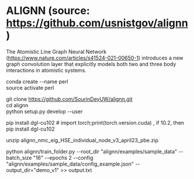 

# ALIGNN (source: https://github.com/usnistgov/alignn)

The Atomistic Line Graph Neural Network (https://www.nature.com/articles/s41524-021-00650-1)  introduces a new graph convolution layer that explicitly models both two and three body interactions in atomistic systems. 


conda create --name perl </br>
source activate perl


git clone https://github.com/SourinDeyUW/alignn.git </br>
cd alignn </br>
python setup.py develop --user </br>


pip install dgl-cu102 # import torch;print(torch.version.cuda) , if 10.2, then pip install dgl-cu102 </br>

unzip alignn_nmc_eig_HSE_individual_node_v3_april23_pbe.zip

python alignn/train_folder.py --root_dir "alignn/examples/sample_data"  --batch_size "16" --epochs 2 --config "alignn/examples/sample_data/config_example.json" --output_dir="demo_v1" >> output.txt





